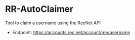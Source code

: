 # RR-AutoClaimer

Tool to claim a username using the RecNet API 

- Endpoint: https://accounts.rec.net/account/me/username
